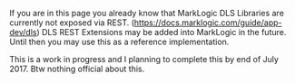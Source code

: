 If you are in this page you already know that MarkLogic DLS Libraries are currently not exposed via REST.
(https://docs.marklogic.com/guide/app-dev/dls) DLS REST Extensions may be added into MarkLogic in the future.
Until then you may use this as a reference implementation.

This is a work in progress and I planning to complete this by end of July 2017. Btw nothing official about this.

